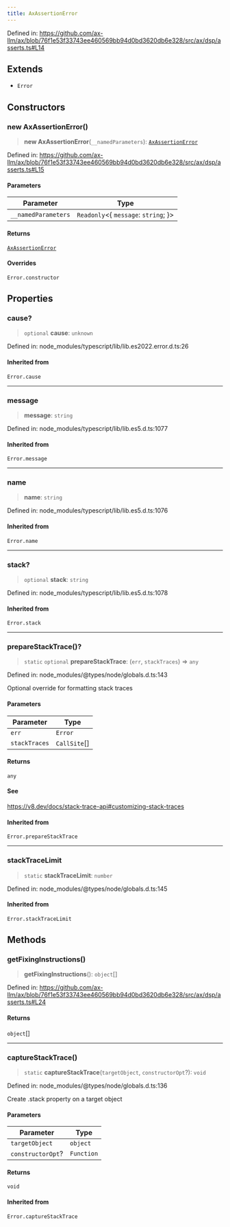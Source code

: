 ```yaml
---
title: AxAssertionError
---
```


Defined in: https://github.com/ax-llm/ax/blob/76f1e53f33743ee460569bb94d0bd3620db6e328/src/ax/dsp/asserts.ts#L14

## Extends

- `Error`

## Constructors

<a id="constructors"></a>

### new AxAssertionError()

> **new AxAssertionError**(`__namedParameters`): [`AxAssertionError`](/api/#03-apidocs/classaxassertionerror)

Defined in: https://github.com/ax-llm/ax/blob/76f1e53f33743ee460569bb94d0bd3620db6e328/src/ax/dsp/asserts.ts#L15

#### Parameters

| Parameter | Type |
| ------ | ------ |
| `__namedParameters` | `Readonly`\<\{ `message`: `string`; \}\> |

#### Returns

[`AxAssertionError`](/api/#03-apidocs/classaxassertionerror)

#### Overrides

`Error.constructor`

## Properties

<a id="cause"></a>

### cause?

> `optional` **cause**: `unknown`

Defined in: node\_modules/typescript/lib/lib.es2022.error.d.ts:26

#### Inherited from

`Error.cause`

***

<a id="message"></a>

### message

> **message**: `string`

Defined in: node\_modules/typescript/lib/lib.es5.d.ts:1077

#### Inherited from

`Error.message`

***

<a id="name"></a>

### name

> **name**: `string`

Defined in: node\_modules/typescript/lib/lib.es5.d.ts:1076

#### Inherited from

`Error.name`

***

<a id="stack"></a>

### stack?

> `optional` **stack**: `string`

Defined in: node\_modules/typescript/lib/lib.es5.d.ts:1078

#### Inherited from

`Error.stack`

***

<a id="prepareStackTrace"></a>

### prepareStackTrace()?

> `static` `optional` **prepareStackTrace**: (`err`, `stackTraces`) => `any`

Defined in: node\_modules/@types/node/globals.d.ts:143

Optional override for formatting stack traces

#### Parameters

| Parameter | Type |
| ------ | ------ |
| `err` | `Error` |
| `stackTraces` | `CallSite`[] |

#### Returns

`any`

#### See

https://v8.dev/docs/stack-trace-api#customizing-stack-traces

#### Inherited from

`Error.prepareStackTrace`

***

<a id="stackTraceLimit"></a>

### stackTraceLimit

> `static` **stackTraceLimit**: `number`

Defined in: node\_modules/@types/node/globals.d.ts:145

#### Inherited from

`Error.stackTraceLimit`

## Methods

<a id="getFixingInstructions"></a>

### getFixingInstructions()

> **getFixingInstructions**(): `object`[]

Defined in: https://github.com/ax-llm/ax/blob/76f1e53f33743ee460569bb94d0bd3620db6e328/src/ax/dsp/asserts.ts#L24

#### Returns

`object`[]

***

<a id="captureStackTrace"></a>

### captureStackTrace()

> `static` **captureStackTrace**(`targetObject`, `constructorOpt`?): `void`

Defined in: node\_modules/@types/node/globals.d.ts:136

Create .stack property on a target object

#### Parameters

| Parameter | Type |
| ------ | ------ |
| `targetObject` | `object` |
| `constructorOpt`? | `Function` |

#### Returns

`void`

#### Inherited from

`Error.captureStackTrace`
